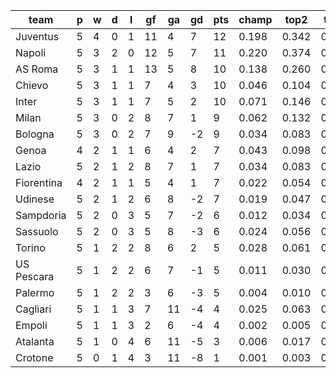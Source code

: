 |    team    | p | w | d | l | gf | ga | gd | pts | champ | top2  | top3  | top4  |  5-7  | bot4  | bot3  | bot2  |
|------------|---|---|---|---|----|----|----|-----|-------|-------|-------|-------|-------|-------|-------|-------|
| Juventus   | 5 | 4 | 0 | 1 | 11 |  4 |  7 |  12 | 0.198 | 0.342 | 0.462 | 0.555 | 0.195 | 0.019 | 0.011 | 0.005|
| Napoli     | 5 | 3 | 2 | 0 | 12 |  5 |  7 |  11 | 0.220 | 0.374 | 0.484 | 0.579 | 0.192 | 0.015 | 0.008 | 0.004|
| AS Roma    | 5 | 3 | 1 | 1 | 13 |  5 |  8 |  10 | 0.138 | 0.260 | 0.367 | 0.455 | 0.217 | 0.031 | 0.018 | 0.009|
| Chievo     | 5 | 3 | 1 | 1 |  7 |  4 |  3 |  10 | 0.046 | 0.104 | 0.165 | 0.230 | 0.195 | 0.095 | 0.057 | 0.030|
| Inter      | 5 | 3 | 1 | 1 |  7 |  5 |  2 |  10 | 0.071 | 0.146 | 0.223 | 0.296 | 0.215 | 0.069 | 0.044 | 0.024|
| Milan      | 5 | 3 | 0 | 2 |  8 |  7 |  1 |   9 | 0.062 | 0.132 | 0.199 | 0.269 | 0.206 | 0.079 | 0.050 | 0.028|
| Bologna    | 5 | 3 | 0 | 2 |  7 |  9 | -2 |   9 | 0.034 | 0.083 | 0.139 | 0.193 | 0.188 | 0.123 | 0.082 | 0.048|
| Genoa      | 4 | 2 | 1 | 1 |  6 |  4 |  2 |   7 | 0.043 | 0.098 | 0.160 | 0.224 | 0.186 | 0.111 | 0.074 | 0.042|
| Lazio      | 5 | 2 | 1 | 2 |  8 |  7 |  1 |   7 | 0.034 | 0.083 | 0.136 | 0.194 | 0.184 | 0.123 | 0.082 | 0.047|
| Fiorentina | 4 | 2 | 1 | 1 |  5 |  4 |  1 |   7 | 0.022 | 0.054 | 0.094 | 0.139 | 0.158 | 0.180 | 0.126 | 0.078|
| Udinese    | 5 | 2 | 1 | 2 |  6 |  8 | -2 |   7 | 0.019 | 0.047 | 0.082 | 0.121 | 0.147 | 0.198 | 0.141 | 0.083|
| Sampdoria  | 5 | 2 | 0 | 3 |  5 |  7 | -2 |   6 | 0.012 | 0.034 | 0.061 | 0.096 | 0.118 | 0.250 | 0.181 | 0.113|
| Sassuolo   | 5 | 2 | 0 | 3 |  5 |  8 | -3 |   6 | 0.024 | 0.056 | 0.097 | 0.141 | 0.155 | 0.172 | 0.120 | 0.075|
| Torino     | 5 | 1 | 2 | 2 |  8 |  6 |  2 |   5 | 0.028 | 0.061 | 0.103 | 0.154 | 0.159 | 0.170 | 0.113 | 0.070|
| US Pescara | 5 | 1 | 2 | 2 |  6 |  7 | -1 |   5 | 0.011 | 0.030 | 0.054 | 0.087 | 0.118 | 0.265 | 0.197 | 0.125|
| Palermo    | 5 | 1 | 2 | 2 |  3 |  6 | -3 |   5 | 0.004 | 0.010 | 0.021 | 0.035 | 0.069 | 0.404 | 0.317 | 0.221|
| Cagliari   | 5 | 1 | 1 | 3 |  7 | 11 | -4 |   4 | 0.025 | 0.063 | 0.105 | 0.154 | 0.154 | 0.167 | 0.118 | 0.072|
| Empoli     | 5 | 1 | 1 | 3 |  2 |  6 | -4 |   4 | 0.002 | 0.005 | 0.011 | 0.021 | 0.041 | 0.528 | 0.431 | 0.312|
| Atalanta   | 5 | 1 | 0 | 4 |  6 | 11 | -5 |   3 | 0.006 | 0.017 | 0.032 | 0.049 | 0.076 | 0.371 | 0.287 | 0.196|
| Crotone    | 5 | 0 | 1 | 4 |  3 | 11 | -8 |   1 | 0.001 | 0.003 | 0.007 | 0.012 | 0.028 | 0.632 | 0.541 | 0.419|
